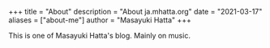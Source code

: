 +++
title = "About"
description = "About ja.mhatta.org"
date = "2021-03-17"
aliases = ["about-me"]
author = "Masayuki Hatta"
+++

This is one of Masayuki Hatta's blog.  Mainly on music.

